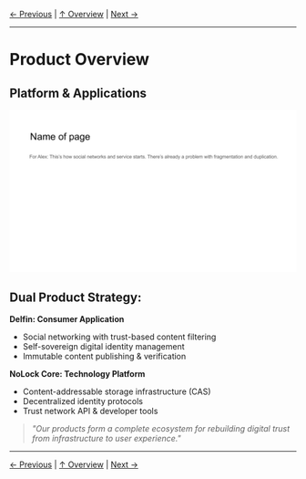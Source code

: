 [← Previous](slide05.md) | [↑ Overview](../README.md) | [Next →](slide07.md)

---

# Product Overview

## Platform & Applications

![Product Overview](../images/slide7.png)


## Dual Product Strategy:

**Delfin: Consumer Application**
- Social networking with trust-based content filtering
- Self-sovereign digital identity management
- Immutable content publishing & verification

**NoLock Core: Technology Platform**
- Content-addressable storage infrastructure (CAS)
- Decentralized identity protocols
- Trust network API & developer tools

> *"Our products form a complete ecosystem for rebuilding digital trust from infrastructure to user experience."*



---

[← Previous](slide05.md) | [↑ Overview](../README.md) | [Next →](slide07.md)

